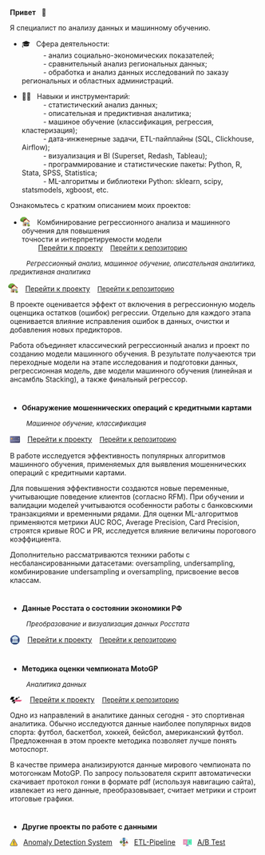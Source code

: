 **Привет** &nbsp; &#x1F44B;

Я специалист по анализу данных и машинному обучению.

* 🎓 &nbsp; Сфера деятельности:  
&ensp;&ensp;&ensp;&ensp;&ensp;&nbsp; - анализ социально-экономических показателей;  
&ensp;&ensp;&ensp;&ensp;&ensp;&nbsp; - сравнительный анализ региональных данных;  
&ensp;&ensp;&ensp;&ensp;&ensp;&nbsp; - обработка и анализ данных исследований по заказу региональных и областных администраций.
   
* 👷‍♂️ &nbsp; Навыки и инструментарий:  
    &ensp;&ensp;&ensp;&ensp;&ensp;&nbsp; - статистический анализ данных;  
    &ensp;&ensp;&ensp;&ensp;&ensp;&nbsp; - описательная и предиктивная аналитика;  
    &ensp;&ensp;&ensp;&ensp;&ensp;&nbsp; - машиное обучение (классификация, регрессия, кластеризация);  
    &ensp;&ensp;&ensp;&ensp;&ensp;&nbsp; - дата-инженерные задачи, ETL-пайплайны (SQL, Clickhouse, Airflow);  
    &ensp;&ensp;&ensp;&ensp;&ensp;&nbsp; - визуализация и BI (Superset, Redash, Tableau);  
    &ensp;&ensp;&ensp;&ensp;&ensp;&nbsp; - программирование и статистические пакеты: Python, R, Stata, SPSS, Statistica;  
    &ensp;&ensp;&ensp;&ensp;&ensp;&nbsp; - ML-алгоритмы и библиотеки Python: sklearn, scipy, statsmodels, xgboost, etc.


Ознакомьтесь с кратким описанием моих проектов:

- <img src='img/logo-house.png' valign='-0.2em' width='20' style='margin-left:-0.3em;'> &ensp; Комбинирование регрессионного анализа и машинного обучения для повышения <br> точности и интерпретируемости модели  
&ensp; &ensp; &ensp; <a href='https://achasovsky.github.io/house-prices/' target='_blank'>Перейти к проекту</a> &ensp; <font size='2'><a href='https://github.com/achasovsky/house-prices' target='_blank'>Перейти к репозиторию</font></a></font>

&ensp; &ensp; &ensp; <font size='2'>*Регрессионный анализ, машинное обучение, описательная аналитика, предиктивная аналитика* </font>

<img src='img/logo-house.png' valign='-0.2em' width='20' style='margin-left:-0.3em;'> &ensp; 
<a href='https://achasovsky.github.io/house-prices/' target='_blank'>Перейти к проекту</a> &ensp; <font size='2'><a href='https://github.com/achasovsky/house-prices' target='_blank'>Перейти к репозиторию</font></a></font>

В проекте оценивается эффект от включения в регрессионную модель оценщика остатков (ошибок) регрессии. Отдельно для каждого этапа оценивается влияние исправления ошибок в данных, очистки и добавления новых предикторов. 

Работа объединяет классический регрессионный анализ и проект по созданию модели машинного обучения. В результате получаеются три переходные модели на этапе исследования и подготовки данных, регрессионная модель, две модели машинного обучения (линейная и ансамбль Stacking), а также финальный регрессор. 

#

- **Обнаружение мошеннических операций с кредитными картами**

&ensp; &ensp; &ensp; <font size='2'>*Машинное обучение, классификация*</font>

<img src='img/logo-credit-card.png' valign='-0.35em' width='20'> &ensp; <a href='https://achasovsky.github.io/credit-card-fraud-detection/'>Перейти к проекту</a> &ensp; <font size='2'><a href='https://github.com/achasovsky/credit-card-fraud-detection' target='_blank'>Перейти к репозиторию</font></a></font>

В работе исследуется эффективность популярных алгоритмов машинного обучения, применяемых для выявления мошеннических операций с кредитными картами. 

Для повышения эффективности создаются новые переменные, учитывающие поведение клиентов (согласно RFM). При обучении и валидации моделей учитываются особенности работы с банковскими транзакциями и временными рядами. Для оценки ML-алгоритмов применяются метрики AUC ROC, Average Precision, Card Precision, строятся кривые ROC и PR, исследуется влияние величины порогового коэффициента. 

Дополнительно рассматриваются техники работы с несбалансированными датасетами: oversampling, undersampling, комбинирование undersampling и oversampling, присвоение весов классам. 

#

- **Данные Росстата о состоянии экономики РФ**

&ensp; &ensp; &ensp; <font size='2'>*Преобразование и визуализация данных Росстата* </font>

<img src='img/logo-economics.png' valign='-0.35em' width='20'> &ensp; <a href='https://achasovsky.github.io/economics-rus/'>Перейти к проекту</a> &ensp; <font size='2'><a href='https://github.com/achasovsky/economics-rus' target='_blank'>Перейти к репозиторию</font></a></font>

#

- **Методика оценки чемпионата MotoGP**

&ensp; &ensp; &ensp; <font size='2'>*Аналитика данных* </font>

<img src='img/logo-motogp.png' valign='-0.18em' width='25'> &ensp; <a href='https://achasovsky.github.io/motogp-analytics/'>Перейти к проекту</a> &ensp; <font size='2'><a href='https://github.com/achasovsky/motogp-analytics'>Перейти к репозиторию</font></a></font>

Одно из направлений в аналитике данных сегодня - это спортивная аналитика. Обычно исследуются данные наиболее популярных видов спорта: футбол, баскетбол, хоккей, бейсбол, американский футбол. Предложенная в этом проекте методика позволяет лучше понять мотоспорт. 

В качестве примера анализируются данные мирового чемпионата по мотогонкам MotoGP. По запросу пользователя скрипт автоматически скачивает протокол гонки в формате pdf (используя навигацию сайта), извлекает из него данные, преобразовывает, считает метрики и строит итоговые графики.  

#

- **Другие проекты по работе с данными**

<img src='img/logo-alert.png' valign='-0.2em' width='15'> &nbsp; [Anomaly Detection System](https://github.com/achasovsky/kc_anomaly_detection_system)  &ensp; <img src='img/logo-etl.png'  valign='-0.2em' width='17'> &nbsp; [ETL-Pipeline](https://github.com/achasovsky/kc_etl_pipeline)  &ensp; <img src='img/logo-ab.png'  valign='-0.3em' width='17'> &nbsp; [A/B Test](https://github.com/achasovsky/kc_ab_testing)
